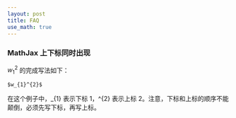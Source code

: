 ```yaml
---
layout: post
title: FAQ
use_math: true
---
```


### MathJax 上下标同时出现

$w_{1}^{2}$ 的完成写法如下：

```
$w_{1}^{2}$
```
在这个例子中，_{1} 表示下标 1，^{2} 表示上标 2。注意，下标和上标的顺序不能颠倒，必须先写下标，再写上标。


